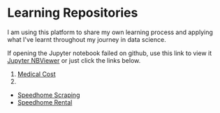 # Learning Repositories

I am using this platform to share my own learning process and applying what I've learnt throughout my journey in data science. 


If opening the Jupyter notebook failed on github, use this link to view it [Jupyter NBViewer](https://nbviewer.jupyter.org/) or just click the links below.

1. [Medical Cost](https://nbviewer.jupyter.org/github/ahmadhafifihamdan/learning-projects/blob/master/medical_cost/Medical%20Cost.ipynb)
2. 
* [Speedhome Scraping](https://nbviewer.jupyter.org/github/ahmadhafifihamdan/learning-projects/blob/master/speedhomerental/SpeedHome-Scraping.ipynb)
* [Speedhome Rental](https://nbviewer.jupyter.org/github/ahmadhafifihamdan/learning-projects/blob/master/speedhomerental/SpeedHome-Rental.ipynb)
